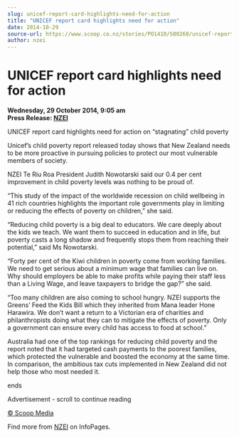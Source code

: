 ```yaml
---
slug: unicef-report-card-highlights-need-for-action
title: "UNICEF report card highlights need for action"
date: 2014-10-29
source-url: https://www.scoop.co.nz/stories/PO1410/S00268/unicef-report-card-highlights-need-for-action.htm
author: nzei
---
```

UNICEF report card highlights need for action
=============================================

**Wednesday, 29 October 2014, 9:05 am**  
**Press Release: [NZEI](https://info.scoop.co.nz/NZEI)**

UNICEF report card highlights need for action on “stagnating” child poverty

  
Unicef’s child poverty report released today shows that New Zealand needs to be more proactive in pursuing policies to protect our most vulnerable members of society.

NZEI Te Riu Roa President Judith Nowotarski said our 0.4 per cent improvement in child poverty levels was nothing to be proud of.

“This study of the impact of the worldwide recession on child wellbeing in 41 rich countries highlights the important role governments play in limiting or reducing the effects of poverty on children,” she said.

“Reducing child poverty is a big deal to educators. We care deeply about the kids we teach. We want them to succeed in education and in life, but poverty casts a long shadow and frequently stops them from reaching their potential,” said Ms Nowotarski.

“Forty per cent of the Kiwi children in poverty come from working families. We need to get serious about a minimum wage that families can live on. Why should employers be able to make profits while paying their staff less than a Living Wage, and leave taxpayers to bridge the gap?” she said.

“Too many children are also coming to school hungry. NZEI supports the Greens’ Feed the Kids Bill which they inherited from Mana leader Hone Harawira. We don’t want a return to a Victorian era of charities and philanthropists doing what they can to mitigate the effects of poverty. Only a government can ensure every child has access to food at school.”

Australia had one of the top rankings for reducing child poverty and the report noted that it had targeted cash payments to the poorest families, which protected the vulnerable and boosted the economy at the same time. In comparison, the ambitious tax cuts implemented in New Zealand did not help those who most needed it.

ends

Advertisement - scroll to continue reading





[© Scoop Media](http://www.scoop.co.nz/about/terms.html)

Find more from [NZEI](https://info.scoop.co.nz/NZEI) on InfoPages.